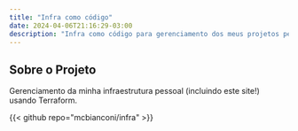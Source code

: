 ```yaml
---
title: "Infra como código"
date: 2024-04-06T21:16:29-03:00
description: "Infra como código para gerenciamento dos meus projetos pessoais"
---
```


## Sobre o Projeto

Gerenciamento da minha infraestrutura pessoal (incluindo este site!) usando Terraform.

{{< github repo="mcbianconi/infra" >}}

